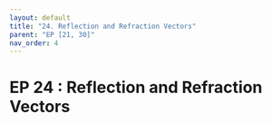 ```yaml
---
layout: default
title: "24. Reflection and Refraction Vectors"
parent: "EP [21, 30]"
nav_order: 4
---
```


# EP 24 : Reflection and Refraction Vectors
